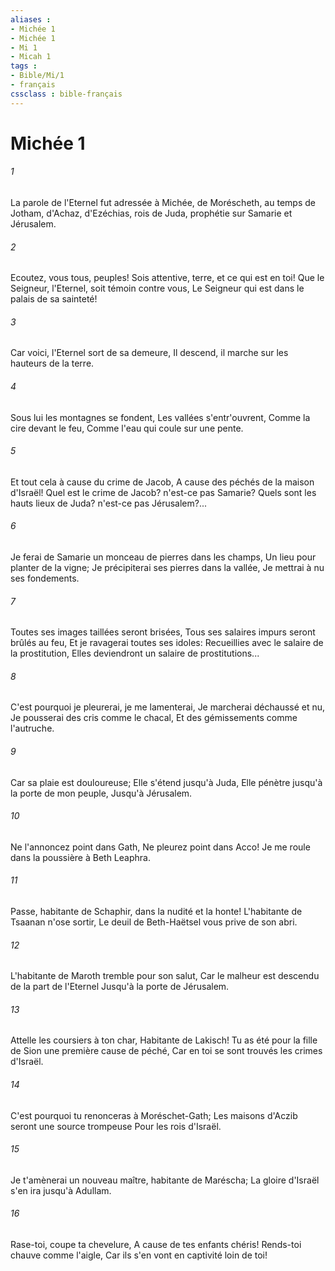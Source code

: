 ```yaml
---
aliases : 
- Michée 1
- Michée 1
- Mi 1
- Micah 1
tags : 
- Bible/Mi/1
- français
cssclass : bible-français
---
```


# Michée 1

###### 1
La parole de l'Eternel fut adressée à Michée, de Moréscheth, au temps de Jotham, d'Achaz, d'Ezéchias, rois de Juda, prophétie sur Samarie et Jérusalem.
###### 2
Ecoutez, vous tous, peuples! Sois attentive, terre, et ce qui est en toi! Que le Seigneur, l'Eternel, soit témoin contre vous, Le Seigneur qui est dans le palais de sa sainteté!
###### 3
Car voici, l'Eternel sort de sa demeure, Il descend, il marche sur les hauteurs de la terre.
###### 4
Sous lui les montagnes se fondent, Les vallées s'entr'ouvrent, Comme la cire devant le feu, Comme l'eau qui coule sur une pente.
###### 5
Et tout cela à cause du crime de Jacob, A cause des péchés de la maison d'Israël! Quel est le crime de Jacob? n'est-ce pas Samarie? Quels sont les hauts lieux de Juda? n'est-ce pas Jérusalem?...
###### 6
Je ferai de Samarie un monceau de pierres dans les champs, Un lieu pour planter de la vigne; Je précipiterai ses pierres dans la vallée, Je mettrai à nu ses fondements.
###### 7
Toutes ses images taillées seront brisées, Tous ses salaires impurs seront brûlés au feu, Et je ravagerai toutes ses idoles: Recueillies avec le salaire de la prostitution, Elles deviendront un salaire de prostitutions...
###### 8
C'est pourquoi je pleurerai, je me lamenterai, Je marcherai déchaussé et nu, Je pousserai des cris comme le chacal, Et des gémissements comme l'autruche.
###### 9
Car sa plaie est douloureuse; Elle s'étend jusqu'à Juda, Elle pénètre jusqu'à la porte de mon peuple, Jusqu'à Jérusalem.
###### 10
Ne l'annoncez point dans Gath, Ne pleurez point dans Acco! Je me roule dans la poussière à Beth Leaphra.
###### 11
Passe, habitante de Schaphir, dans la nudité et la honte! L'habitante de Tsaanan n'ose sortir, Le deuil de Beth-Haëtsel vous prive de son abri.
###### 12
L'habitante de Maroth tremble pour son salut, Car le malheur est descendu de la part de l'Eternel Jusqu'à la porte de Jérusalem.
###### 13
Attelle les coursiers à ton char, Habitante de Lakisch! Tu as été pour la fille de Sion une première cause de péché, Car en toi se sont trouvés les crimes d'Israël.
###### 14
C'est pourquoi tu renonceras à Moréschet-Gath; Les maisons d'Aczib seront une source trompeuse Pour les rois d'Israël.
###### 15
Je t'amènerai un nouveau maître, habitante de Maréscha; La gloire d'Israël s'en ira jusqu'à Adullam.
###### 16
Rase-toi, coupe ta chevelure, A cause de tes enfants chéris! Rends-toi chauve comme l'aigle, Car ils s'en vont en captivité loin de toi!
